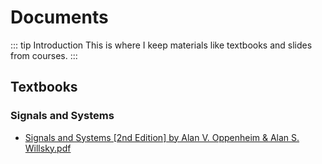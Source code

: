 # Documents
::: tip Introduction
This is where I keep materials like textbooks and slides from courses.
:::
## Textbooks
### Signals and Systems
* [Signals and Systems [2nd Edition] by Alan V. Oppenheim & Alan S. Willsky.pdf](https://drive.google.com/file/d/1JgssERjYH77P8FXIGiHEgb8MCa_mO-oU/view)